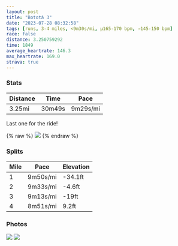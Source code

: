 ```yaml
---
layout: post
title: "Bototá 3"
date: "2023-07-28 08:32:58"
tags: [runs, 3-4 miles, <9m30s/mi, μ165-170 bpm, →145-150 bpm]
race: false
distance: 3.250759292
time: 1849
average_heartrate: 146.3
max_heartrate: 169.0
strava: true
---
```


### Stats

| Distance | Time | Pace |
|----------|------|------|
|3.25mi|30m49s|9m29s/mi|

Last one for the ride!

{% raw %}
<img src='https://maps.googleapis.com/maps/api/staticmap?maptype=roadmap&path=enc:qum[xj_cMk@KWO[GYS?SSk@{BiAg@c@cCiA[WgAi@G@a@z@CP[j@[Lc@U]Wu@W_@SOEwAs@c@v@MZ@OEUII{Aa@]Qe@MeAa@e@Ye@QCG\w@PWJYI_@SIMOe@KEBw@rAWVE@R[?MEG]Os@i@gAc@ISQOEQG@M`AUFk@QmBs@}CsAc@YKOBQl@eATm@\g@Fo@Xe@He@TYHM^iAF]h@gA`@eA@SFYTs@Zc@b@eADSTc@No@N[t@qAPq@`@eAX_@V_ARi@`@k@DUAIGGEAQ@a@fB?Fe@j@OXCNSR?PKTo@x@Mh@_@r@g@xABLCVSLE?s@MsDgASHFT~@Vb@Fp@\RNZHHDHZGTc@|@Op@_@t@Ml@g@pAGLQPQXSbAGp@GL_@^S^WZWj@Mb@Gd@Yt@Kj@AFJNFPl@VTNxAb@lA`@J@t@d@b@Pj@@HJXRz@PPPZRXAhAgBRk@ZMXGXSf@BRJLNDj@RZbDtAb@JlAn@LPADGXOZOXE?@MJWTMF?LBz@^vAv@fA`@j@`@nAd@nCrA\LX@NGp@iAL]LU`@m@DCH@ZXh@Jv@T`@TNRDPl@Rd@ZYv@S\&key=AIzaSyC1MId7bFpkLXNAaYhBSTb8jLyiSqzbDtM&size=800x800&markers=color:yellow|label:S|4.66281,-74.05757&markers=color:green|label:F|4.662679999999994,-74.05754000000005'>
{% endraw %}

### Splits

| Mile | Pace | Elevation |
|------|------|-----------|
|1|9m50s/mi|-34.1ft|
|2|9m33s/mi|-4.6ft|
|3|9m13s/mi|-19ft|
|4|8m51s/mi|9.2ft|

### Photos
<img src='https://dgtzuqphqg23d.cloudfront.net/LzX__4GVuFrnRvVA3XJnClA-ef9QbqV3ZafhX2A0AEA-698x768.jpg'>

<img src='https://dgtzuqphqg23d.cloudfront.net/WWqIhRzp5u0qsEyb5vMQRznh8FjUVPiiATgIWAOybQg-576x768.jpg'>
